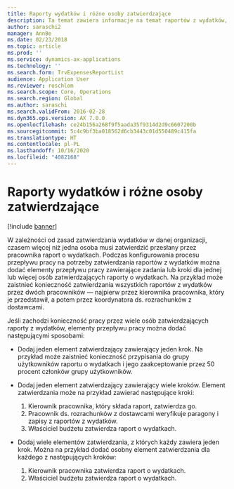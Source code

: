 ```yaml
---
title: Raporty wydatków i różne osoby zatwierdzające
description: Ta temat zawiera informacje na temat raportów z wydatków, które wymagają zatwierdzenia przez większą liczbę osób.
author: saraschi2
manager: AnnBe
ms.date: 02/23/2018
ms.topic: article
ms.prod: ''
ms.service: dynamics-ax-applications
ms.technology: ''
ms.search.form: TrvExpensesReportList
audience: Application User
ms.reviewer: roschlom
ms.search.scope: Core, Operations
ms.search.region: Global
ms.author: saraschi
ms.search.validFrom: 2016-02-28
ms.dyn365.ops.version: AX 7.0.0
ms.openlocfilehash: ce24b156a268f9f5aada35f9314d2d9c6607200b
ms.sourcegitcommit: 5c4c9bf3ba018562d6cb3443c01d550489c415fa
ms.translationtype: HT
ms.contentlocale: pl-PL
ms.lasthandoff: 10/16/2020
ms.locfileid: "4082168"
---
```

# <a name="multiple-approvers-on-an-expense-report"></a>Raporty wydatków i różne osoby zatwierdzające

[!include [banner](../includes/banner.md)]

W zależności od zasad zatwierdzania wydatków w danej organizacji, czasem więcej niż jedna osoba musi zatwierdzić przesłany przez pracownika raport o wydatkach. Podczas konfigurowania procesu przepływu pracy na potrzeby zatwierdzania raportów z wydatków można dodać elementy przepływu pracy zawierające zadania lub kroki dla jednej lub więcej osób zatwierdzających raporty o wydatkach. Na przykład może zaistnieć konieczność zatwierdzania wszystkich raportów z wydatków przez dwóch pracowników — najpierw przez kierownika pracownika, który je przedstawił, a potem przez koordynatora ds. rozrachunków z dostawcami.

Jeśli zachodzi konieczność pracy przez wiele osób zatwierdzających raporty z wydatków, elementy przepływu pracy można dodać następującymi sposobami:

- Dodaj jeden element zatwierdzający zawierający jeden krok. Na przykład może zaistnieć konieczność przypisania do grupy użytkowników raportu o wydatkach i jego zaakceptowanie przez 50 procent członków grupy użytkowników.
- Dodaj jeden element zatwierdzający zawierający wiele kroków. Element zatwierdzania może na przykład zawierać następujące kroki:

    1. Kierownik pracownika, który składa raport, zatwierdza go.
    2. Pracownik ds. rozrachunków z dostawcami weryfikuje paragony i zapisy z raportów z wydatków.
    3. Właściciel budżetu zatwierdza raport o wydatkach.

- Dodaj wiele elementów zatwierdzania, z których każdy zawiera jeden krok. Można na przykład dodać osobny element zatwierdzania dla każdego z następujących kroków:

    1. Kierownik pracownika zatwierdza raport o wydatkach.
    2. Właściciel budżetu zatwierdza raport o wydatkach.

